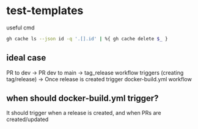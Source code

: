 # test-templates

useful cmd

``` bash
gh cache ls --json id -q '.[].id' | %{ gh cache delete $_ }
```

## ideal case

PR to dev -> PR dev to main -> tag_release workflow triggers (creating tag/release) -> Once release is created trigger docker-build.yml workflow

## when should docker-build.yml trigger?

It should trigger when a release is created, and when PRs are created/updated

